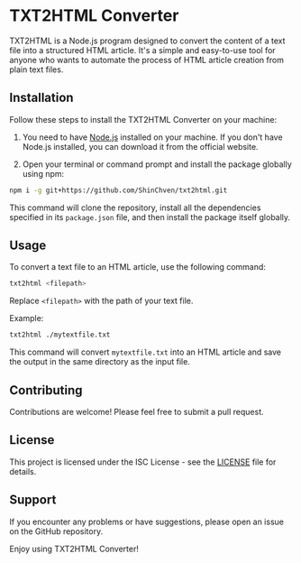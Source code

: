 # TXT2HTML Converter

TXT2HTML is a Node.js program designed to convert the content of a text file into a structured HTML article. It's a simple and easy-to-use tool for anyone who wants to automate the process of HTML article creation from plain text files.

## Installation

Follow these steps to install the TXT2HTML Converter on your machine:

1. You need to have [Node.js](https://nodejs.org/) installed on your machine. If you don't have Node.js installed, you can download it from the official website.

2. Open your terminal or command prompt and install the package globally using npm:

```bash
npm i -g git+https://github.com/ShinChven/txt2html.git
```
This command will clone the repository, install all the dependencies specified in its `package.json` file, and then install the package itself globally.

## Usage

To convert a text file to an HTML article, use the following command:

```bash
txt2html <filepath>
```
Replace `<filepath>` with the path of your text file.

Example:

```bash
txt2html ./mytextfile.txt
```
This command will convert `mytextfile.txt` into an HTML article and save the output in the same directory as the input file.

## Contributing

Contributions are welcome! Please feel free to submit a pull request.

## License

This project is licensed under the ISC License - see the [LICENSE](LICENSE) file for details.

## Support

If you encounter any problems or have suggestions, please open an issue on the GitHub repository.

Enjoy using TXT2HTML Converter!
